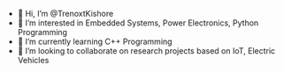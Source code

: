 - 👋 Hi, I’m @TrenoxtKishore
- 👀 I’m interested in Embedded Systems, Power Electronics, Python Programming
- 🌱 I’m currently learning C++ Programming
- 💞️ I’m looking to collaborate on research projects based on IoT, Electric Vehicles
